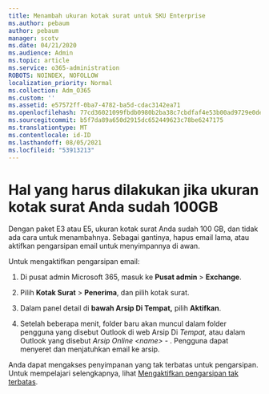 ```yaml
---
title: Menambah ukuran kotak surat untuk SKU Enterprise
ms.author: pebaum
author: pebaum
manager: scotv
ms.date: 04/21/2020
ms.audience: Admin
ms.topic: article
ms.service: o365-administration
ROBOTS: NOINDEX, NOFOLLOW
localization_priority: Normal
ms.collection: Adm_O365
ms.custom: ''
ms.assetid: e57572ff-0ba7-4782-ba5d-cdac3142ea71
ms.openlocfilehash: 77cd36021099fbdb0980b2ba38c7cbdfaf4e53b00ad9729e0deb3396f88dd7e9
ms.sourcegitcommit: b5f7da89a650d2915dc652449623c78be6247175
ms.translationtype: MT
ms.contentlocale: id-ID
ms.lasthandoff: 08/05/2021
ms.locfileid: "53913213"
---
```

# <a name="what-to-do-if-your-mailbox-size-is-already-100gb"></a>Hal yang harus dilakukan jika ukuran kotak surat Anda sudah 100GB

Dengan paket E3 atau E5, ukuran kotak surat Anda sudah 100 GB, dan tidak ada cara untuk menambahnya. Sebagai gantinya, hapus email lama, atau aktifkan pengarsipan email untuk menyimpannya di awan. 
  
Untuk mengaktifkan pengarsipan email:
  
1. Di pusat admin Microsoft 365, masuk ke **Pusat admin** \> **Exchange**. 
    
2. Pilih **Kotak Surat** \> **Penerima**, dan pilih kotak surat. 
    
3. Dalam panel detail di **bawah Arsip Di Tempat,** pilih **Aktifkan**. 
    
4. Setelah beberapa menit, folder baru akan muncul dalam folder pengguna yang disebut Outlook di web Arsip Di *Tempat,* atau dalam Outlook yang disebut *Arsip Online \<name\> -* . Pengguna dapat menyeret dan menjatuhkan email ke arsip. 
    
Anda dapat mengakses penyimpanan yang tak terbatas untuk pengarsipan. Untuk mempelajari selengkapnya, lihat [Mengaktifkan pengarsipan tak terbatas](https://docs.microsoft.com/microsoft-365/compliance/enable-unlimited-archiving).
  

